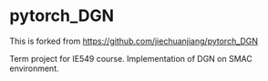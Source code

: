 # pytorch_DGN

This is forked from https://github.com/jiechuanjiang/pytorch_DGN

Term project for IE549 course. Implementation of DGN on SMAC environment.

